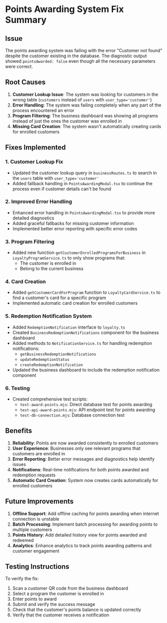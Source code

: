# Points Awarding System Fix Summary

## Issue
The points awarding system was failing with the error "Customer not found" despite the customer existing in the database. The diagnostic output showed `pointsAwarded: false` even though all the necessary parameters were correct.

## Root Causes
1. **Customer Lookup Issue**: The system was looking for customers in the wrong table (`customers` instead of `users` with `user_type='customer'`)
2. **Error Handling**: The system was failing completely when any part of the process encountered an error
3. **Program Filtering**: The business dashboard was showing all programs instead of just the ones the customer was enrolled in
4. **Missing Card Creation**: The system wasn't automatically creating cards for enrolled customers

## Fixes Implemented

### 1. Customer Lookup Fix
- Updated the customer lookup query in `businessRoutes.ts` to search in the `users` table with `user_type='customer'`
- Added fallback handling in `PointsAwardingModal.tsx` to continue the process even if customer details can't be found

### 2. Improved Error Handling
- Enhanced error handling in `PointsAwardingModal.tsx` to provide more detailed diagnostics
- Added graceful fallbacks for missing customer information
- Implemented better error reporting with specific error codes

### 3. Program Filtering
- Added new function `getCustomerEnrolledProgramsForBusiness` in `LoyaltyProgramService.ts` to only show programs that:
  - The customer is enrolled in
  - Belong to the current business

### 4. Card Creation
- Added `getCustomerCardForProgram` function to `LoyaltyCardService.ts` to find a customer's card for a specific program
- Implemented automatic card creation for enrolled customers

### 5. Redemption Notification System
- Added `RedemptionNotification` interface to `loyalty.ts`
- Created `BusinessRedemptionNotifications` component for the business dashboard
- Added methods to `NotificationService.ts` for handling redemption notifications:
  - `getBusinessRedemptionNotifications`
  - `updateRedemptionStatus`
  - `createRedemptionNotification`
- Updated the business dashboard to include the redemption notification component

### 6. Testing
- Created comprehensive test scripts:
  - `test-award-points.mjs`: Direct database test for points awarding
  - `test-api-award-points.mjs`: API endpoint test for points awarding
  - `test-db-connection.mjs`: Database connection test

## Benefits
1. **Reliability**: Points are now awarded consistently to enrolled customers
2. **User Experience**: Businesses only see relevant programs that customers are enrolled in
3. **Error Reporting**: Better error messages and diagnostics help identify issues
4. **Notifications**: Real-time notifications for both points awarded and redemption requests
5. **Automatic Card Creation**: System now creates cards automatically for enrolled customers

## Future Improvements
1. **Offline Support**: Add offline caching for points awarding when internet connection is unstable
2. **Batch Processing**: Implement batch processing for awarding points to multiple customers
3. **Points History**: Add detailed history view for points awarded and redeemed
4. **Analytics**: Enhance analytics to track points awarding patterns and customer engagement

## Testing Instructions
To verify the fix:
1. Scan a customer QR code from the business dashboard
2. Select a program the customer is enrolled in
3. Enter points to award
4. Submit and verify the success message
5. Check that the customer's points balance is updated correctly
6. Verify that the customer receives a notification 